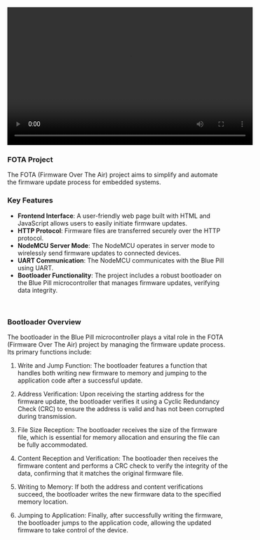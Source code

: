 <div align="center">
<video width="560" height="315" src="https://github.com/user-attachments/assets/ce49503c-a856-4fdd-b692-5c172e4f9551"></video>  
</div>

### FOTA Project 
The FOTA (Firmware Over The Air) project aims to simplify and automate the firmware update process for embedded systems. 

### Key Features
- **Frontend Interface**: A user-friendly web page built with HTML and JavaScript allows users to easily initiate firmware updates.
- **HTTP Protocol**: Firmware files are transferred securely over the HTTP protocol.
- **NodeMCU Server Mode**: The NodeMCU operates in server mode to wirelessly send firmware updates to connected devices.
- **UART Communication**: The NodeMCU communicates with the Blue Pill using UART.
- **Bootloader Functionality**: The project includes a robust bootloader on the Blue Pill microcontroller that  manages firmware updates, verifying data integrity.

<br>

### Bootloader Overview
The bootloader in the Blue Pill microcontroller plays a vital role in the FOTA (Firmware Over The Air) project by managing the firmware update process. Its primary functions include:

1. Write and Jump Function: The bootloader features a function that handles both writing new firmware to memory and jumping to the application code after a successful update.

2. Address Verification: Upon receiving the starting address for the firmware update, the bootloader verifies it using a Cyclic Redundancy Check (CRC) to ensure the address is valid and has not been corrupted during transmission.

3. File Size Reception: The bootloader receives the size of the firmware file, which is essential for memory allocation and ensuring the file can be fully accommodated.

4. Content Reception and Verification: The bootloader then receives the firmware content and performs a CRC check to verify the integrity of the data, confirming that it matches the original firmware file.

5. Writing to Memory: If both the address and content verifications succeed, the bootloader writes the new firmware data to the specified memory location.

6. Jumping to Application: Finally, after successfully writing the firmware, the bootloader jumps to the application code, allowing the updated firmware to take control of the device.
